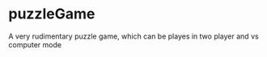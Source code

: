 # puzzleGame
A very rudimentary puzzle game, which can be playes in two player and vs computer mode
